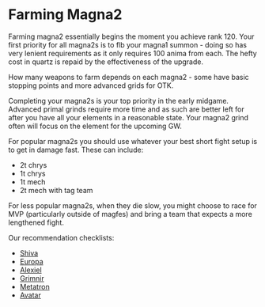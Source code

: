 # Farming Magna2

Farming magna2 essentially begins the moment you achieve rank 120. Your first priority for all magna2s is to flb your magna1 summon - doing so has very lenient requirements as it only requires 100 anima from each. The hefty cost in quartz is repaid by the effectiveness of the upgrade.

How many weapons to farm depends on each magna2 - some have basic stopping points and more advanced grids for OTK.

Completing your magna2s is your top priority in the early midgame. Advanced primal grinds require more time and as such are better left for after you have all your elements in a reasonable state. Your magna2 grind often will focus on the element for the upcoming GW.

For popular magna2s you should use whatever your best short fight setup is to get in damage fast. These can include:
- 2t chrys
- 1t chrys
- 1t mech
- 2t mech with tag team

For less popular magna2s, when they die slow, you might choose to race for MVP (particularly outside of magfes) and bring a team that expects a more lengthened fight.

Our recommendation checklists:
- [Shiva](checklists/magna2/shiva.md)
- [Europa](checklists/magna2/europa.md)
- [Alexiel](checklists/magna2/alexiel.md)
- [Grimnir](checklists/magna2/grimnir.md)
- [Metatron](checklists/magna2/metatron.md)
- [Avatar](checklists/magna2/avatar.md)
